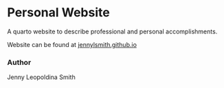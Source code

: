 # Personal Website

A quarto website to describe professional and personal accomplishments.

Website can be found at [jennylsmith.github.io](https://jennylsmith.github.io/)

### Author
Jenny Leopoldina Smith
